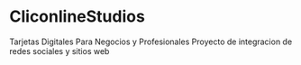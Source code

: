 # CliconlineStudios
Tarjetas Digitales Para Negocios y Profesionales
Proyecto de integracion de redes sociales y sitios web 
